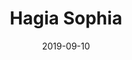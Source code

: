 ---
title: Hagia Sophia
layout: gallery
date: 2019-09-10
description: Hagia Sophia
image: /gallery/turkey/hagia-sophia-night.jpg
---
